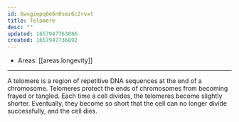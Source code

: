```yaml
---
id: 6wvgimpq6e6n0smz6c2rvxt
title: Telomere
desc: ""
updated: 1657947763886
created: 1657947736892
---
```


- Areas: [[areas.longevity]]

---

A telomere is a region of repetitive DNA sequences at the end of a chromosome. Telomeres protect the ends of chromosomes from becoming frayed or tangled. Each time a cell divides, the telomeres become slightly shorter. Eventually, they become so short that the cell can no longer divide successfully, and the cell dies.
